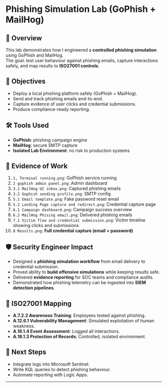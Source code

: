 # Phishing Simulation Lab (GoPhish + MailHog)

## 📌 Overview
This lab demonstrates how I engineered a **controlled phishing simulation** using GoPhish and MailHog.  
The goal: test user behaviour against phishing emails, capture interactions safely, and map results to **ISO27001 controls**.

## 🎯 Objectives
- Deploy a local phishing platform safely (GoPhish + MailHog).
- Send and track phishing emails end-to-end.
- Capture evidence of user clicks and credential submissions.
- Produce compliance-ready reporting.

## 🛠️ Tools Used
- **GoPhish**: phishing campaign engine  
- **MailHog**: secure SMTP capture  
- **Isolated Lab Environment**: no risk to production systems  

## 📸 Evidence of Work
1. `1, Terminal running.png`: GoPhish service running  
2. `2 gophish admin panel.png`: Admin dashboard  
3. `3.1 MailHog UI inbox.png`: Captured phishing emails  
4. `3.2 Gophish sending profile.png`: SMTP config  
5. `5.1 Email template.png`: Fake password reset email  
6. `5.2 Landing Page capture and redirect.png`: Credential capture page  
7. `6.1 Campaign dashboard.png`: Campaign success overview  
8. `6.2 MailHog Phising email.png`: Delivered phishing emails  
9. `7.1 Victim flow and credential submission.png`: Victim timeline showing clicks and submissions  
10. `8 Results.png`: **Full credential capture (email + password)**  

## 🛡️ Security Engineer Impact
- Designed a **phishing simulation workflow** from email delivery to credential submission.  
- Proved ability to **build offensive simulations** while keeping results safe.  
- Delivered **evidence reporting** for SOC teams and compliance audits.  
- Demonstrated how phishing telemetry can be ingested into **SIEM detection pipelines**.

## 📑 ISO27001 Mapping
- **A.7.2.2 Awareness Training**: Employees tested against phishing.  
- **A.12.6.1 Vulnerability Management**: Simulated exploitation of human weakness.  
- **A.16.1.4 Event Assessment**: Logged all interactions.  
- **A.18.1.3 Protection of Records**: Controlled, isolated environment.  

## 🔗 Next Steps
- Integrate logs into Microsoft Sentinel.  
- Write KQL queries to detect phishing behaviour.  
- Automate reporting with Logic Apps.  

---
